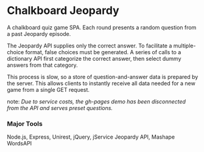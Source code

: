 # Chalkboard Jeopardy
A chalkboard quiz game SPA. Each round presents a random question from a past Jeopardy episode. 

The Jeopardy API supplies only the correct answer. To facilitate a multiple-choice format, false choices must be generated. A series of calls to a dictionary API first categorize the correct answer, then select dummy answers from that category. 

This process is slow, so a store of question-and-answer data is prepared by the server. This allows clients to instantly receive all data needed for a new game from a single GET request.

note: *Due to service costs, the gh-pages demo has been disconnected from the API and serves preset questions.*

### Major Tools
Node.js, Express, Unirest, jQuery, jService Jeopardy API, Mashape WordsAPI
